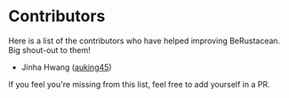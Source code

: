 # Contributors

Here is a list of the contributors who have helped improving BeRustacean. Big shout-out to them!

- Jinha Hwang ([auking45](https://github.com/auking45))

If you feel you're missing from this list, feel free to add yourself in a PR.
